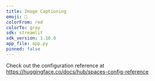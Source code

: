 ```yaml
---
title: Image Captioning
emoji: 🦀
colorFrom: red
colorTo: gray
sdk: streamlit
sdk_version: 1.10.0
app_file: app.py
pinned: false
---
```


Check out the configuration reference at https://huggingface.co/docs/hub/spaces-config-reference
